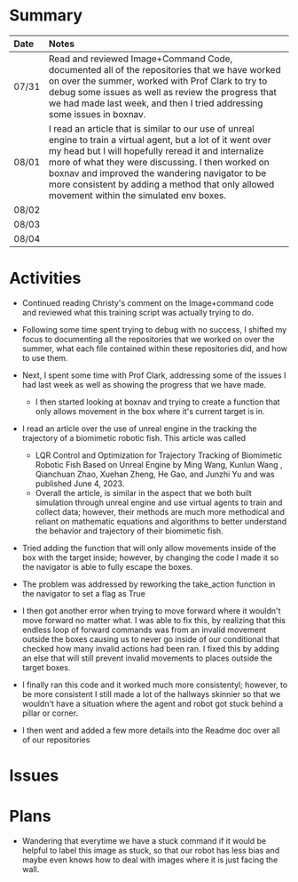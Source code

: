 # Summary

| Date  | Notes
| :---- | :----
| 07/31 | Read and reviewed Image+Command Code, documented all of the repositories that we have worked on over the summer, worked with Prof Clark to try to debug some issues as well as review the progress that we had made last week, and then I tried addressing some issues in boxnav.
| 08/01 | I read an article that is similar to our use of unreal engine to train a virtual agent, but a lot of it went over my head but I will hopefully reread it and internalize more of what they were discussing. I then worked on boxnav and improved the wandering navigator to be more consistent by adding a method that only allowed movement within the simulated env boxes.
| 08/02 | 
| 08/03 |  
| 08/04 | 

# Activities

- Continued reading Christy's comment on the Image+command code and reviewed what this training script was actually trying to do. 
- Following some time spent trying to debug with no success, I shifted my focus to documenting all the repositories that we worked on over the summer, what each file contained within these repositories did, and how to use them.
- Next, I spent some time with Prof Clark, addressing some of the issues I had last week as well as showing the progress that we have made.
    - I then started looking at boxnav and trying to create a function that only allows movement in the box where it's current target is in.

- I read an article over the use of unreal engine in the tracking the trajectory of a biomimetic robotic fish. This article was called
    - LQR Control and Optimization for Trajectory Tracking of Biomimetic Robotic Fish Based on Unreal Engine by Ming Wang, Kunlun Wang , Qianchuan Zhao, Xuehan Zheng, He Gao, and Junzhi Yu and was published June 4, 2023.
    - Overall the article, is similar in the aspect that we both built simulation through unreal engine and use virtual agents to train and collect data; however, their methods are much more methodical and reliant on mathematic equations and algorithms to better understand the behavior and trajectory of their biomimetic fish.
- Tried adding the function that will only allow movements inside of the box with the target inside; however, by changing the code I made it so the navigator is able to fully escape the boxes.
- The problem was addressed by reworking the take_action function in the navigator to set a flag as True 
- I then got another error when trying to move forward where it wouldn't move forward no matter what. I was able to fix this, by realizing that this endless loop of forward commands was from an invalid movement outside the boxes causing us to never go inside of our conditional that checked how many invalid actions had been ran. I fixed this by adding an else that will still prevent invalid movements to places outside the target boxes.
- I finally ran this code and it worked much more consistentyl; however, to be more consistent I still made a lot of the hallways skinnier so that we wouldn't have a situation where the agent and robot got stuck behind a pillar or corner.
- I then went and added a few more details into the Readme doc over all of our repositories 
# Issues


# Plans

- Wandering that everytime we have a stuck command if it would be helpful to label this image as stuck, so that our robot has less bias and maybe even knows how to deal with images where it is just facing the wall.
